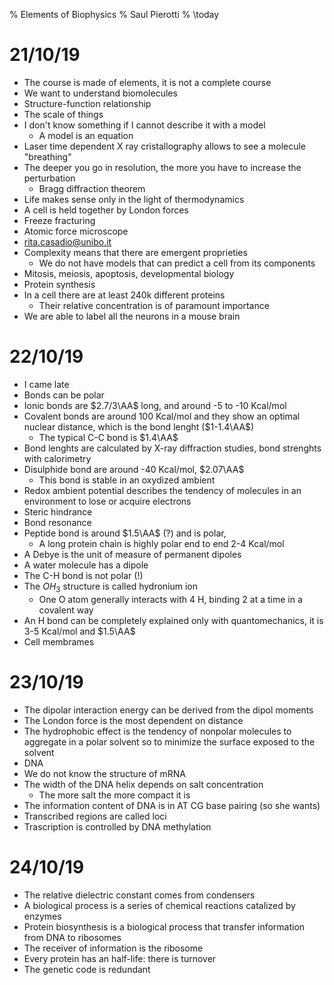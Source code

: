 % Elements of Biophysics
% Saul Pierotti
% \today

# 21/10/19
* The course is made of elements, it is not a complete course
* We want to understand biomolecules
* Structure-function relationship
* The scale of things
* I don't know something if I cannot describe it with a model
	* A model is an equation
* Laser time dependent X ray cristallography allows to see a molecule "breathing"
* The deeper you go in resolution, the more you have to increase the perturbation
	* Bragg diffraction theorem
* Life makes sense only in the light of thermodynamics
* A cell is held together by London forces
* Freeze fracturing
* Atomic force microscope
* rita.casadio@unibo.it
* Complexity means that there are emergent proprieties
	* We do not have models that can predict a cell from its components
* Mitosis, meiosis, apoptosis, developmental biology
* Protein synthesis
* In a cell there are at least 240k different proteins
	* Their relative concentration is of paramount importance
* We are able to label all the neurons in a mouse brain

# 22/10/19
* I came late
* Bonds can be polar
* Ionic bonds are $2.7/3\AA$ long, and around -5 to -10 Kcal/mol
* Covalent bonds are around 100 Kcal/mol and they show an optimal nuclear distance, which is the bond lenght ($1-1.4\AA$)
	* The typical C-C bond is $1.4\AA$
* Bond lenghts are calculated by X-ray diffraction studies, bond strenghts with calorimetry
* Disulphide bond are around -40 Kcal/mol, $2.07\AA$
	* This bond is stable in an oxydized ambient
* Redox ambient potential describes the tendency of molecules in an environment to lose or acquire electrons
* Steric hindrance
* Bond resonance
* Peptide bond is around $1.5\AA$ (?) and is polar, 
	* A long protein chain is highly polar end to end 2-4 Kcal/mol
* A Debye is the unit of measure of permanent dipoles
* A water molecule has a dipole
* The C-H bond is not polar (!)
* The $OH_3$ structure is called hydronium ion
	* One O atom generally interacts with 4 H, binding 2 at a time in a covalent way
* An H bond can be completely explained only with quantomechanics, it is 3-5 Kcal/mol and $1.5\AA$
* Cell membrames

# 23/10/19
* The dipolar interaction energy can be derived from the dipol moments
* The London force is the most dependent on distance
* The hydrophobic effect is the tendency of nonpolar molecules to aggregate in a polar solvent so to minimize the surface exposed to the solvent
* DNA
* We do not know the structure of mRNA
* The width of the DNA helix depends on salt concentration
	* The more salt the more compact it is
* The information content of DNA is in AT CG base pairing (so she wants)
* Transcribed regions are called loci
* Trascription is controlled by DNA methylation

# 24/10/19
* The relative dielectric constant comes from condensers
* A biological process is a series of chemical reactions catalized by enzymes
* Protein biosynthesis is a biological process that transfer information from DNA to ribosomes
* The receiver of information is the ribosome
* Every protein has an half-life: there is turnover
* The genetic code is redundant
